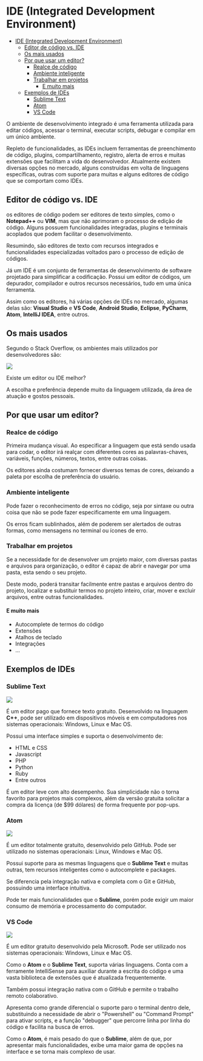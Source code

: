 # IDE (Integrated Development Environment)

- [IDE (Integrated Development Environment)](#ide-integrated-development-environment)
  - [Editor de código vs. IDE](#editor-de-código-vs-ide)
  - [Os mais usados](#os-mais-usados)
  - [Por que usar um editor?](#por-que-usar-um-editor)
    - [Realce de código](#realce-de-código)
    - [Ambiente inteligente](#ambiente-inteligente)
    - [Trabalhar em projetos](#trabalhar-em-projetos)
      - [E muito mais](#e-muito-mais)
  - [Exemplos de IDEs](#exemplos-de-ides)
    - [Sublime Text](#sublime-text)
    - [Atom](#atom)
    - [VS Code](#vs-code)

O ambiente de desenvolvimento integrado é uma ferramenta utilizada para editar códigos, acessar o terminal, executar scripts, debugar e compilar em um único ambiente.

Repleto de funcionalidades, as IDEs incluem ferramentas de preenchimento de código, plugins, compartilhamento, registro, alerta de erros e muitas extensões que facilitam a vida do desenvolvedor. Atualmente existem diversas opções no mercado, alguns construídas em volta de linguagens específicas, outras com suporte para muitas e alguns editores de código que se comportam como IDEs.

## Editor de código vs. IDE

os editores de código podem ser editores de texto simples, como o **Notepad++** ou **VIM**, mas que não aprimoram o processo de edição de código. Alguns possuem funcionalidades integradas, plugins e terminais acoplados que podem facilitar o desenvolvimento.

Resumindo, são editores de texto com recursos integrados e funcionalidades especializadas voltados paro o processo de edição de códigos.

Já um IDE é um conjunto de ferramentas de desenvolvimento de software projetado para simplificar a codificação. Possui um editor de códigos, um depurador, compilador e outros recursos necessários, tudo em uma única ferramenta.

Assim como os editores, há várias opções de IDEs no mercado, algumas delas são: **Visual Studio** e **VS Code**, **Android Studio**, **Eclipse**, **PyCharm**, **Atom**, **IntelliJ IDEA**, entre outros.

## Os mais usados

Segundo o Stack Overflow, os ambientes mais utilizados por desenvolvedores são:

![](../imgs/imagem4.webp)

Existe um editor ou IDE melhor? 

A escolha e preferência depende muito da linguagem utilizada, da área de atuação e gostos pessoais.

## Por que usar um editor?

### Realce de código

Primeira mudança visual. Ao especificar a linguagem que está sendo usada para codar, o editor irá realçar com diferentes cores as palavras-chaves, variáveis, funções, números, textos, entre outras coisas.

Os editores ainda costumam fornecer diversos temas de cores, deixando a paleta por escolha de preferência do usuário.

### Ambiente inteligente

Pode fazer o reconhecimento de erros no código, seja por sintaxe ou outra coisa que não se pode fazer especificamente em uma linguagem.

Os erros ficam sublinhados, além de poderem ser alertados de outras formas, como mensagens no terminal ou ícones de erro.

### Trabalhar em projetos

Se a necessidade for de desenvolver um projeto maior, com diversas pastas e arquivos para organização, o editor é capaz de abrir e navegar por uma pasta, esta sendo o seu projeto.

Deste modo, poderá transitar facilmente entre pastas e arquivos dentro do projeto, localizar e substituir termos no projeto inteiro, criar, mover e excluir arquivos, entre outras funcionalidades.

#### E muito mais

- Autocomplete de termos do código
- Extensões
- Atalhos de teclado
- Integrações
- ...

## Exemplos de IDEs

### Sublime Text

![](../imgs/cai-dat-plugin-sublime-text.jpg)

É um editor pago que fornece texto gratuito. Desenvolvido na linguagem **C++**, pode ser utilizado em dispositivos móveis e em computadores nos sistemas operacionais: Windows, Linux e Mac OS.

Possui uma interface simples e suporta o desenvolvimento de:

- HTML e CSS
- Javascript
- PHP
- Python
- Ruby
- Entre outros

É um editor leve com alto desempenho. Sua simplicidade não o torna favorito para projetos mais complexos, além da versão gratuita solicitar a compra da licença (de $99 dólares) de forma frequente por pop-ups.

### Atom

![](../imgs/atom-ide.png)

É um editor totalmente gratuito, desenvolvido pelo GitHub. Pode ser utilizado no sistemas operacionais: Linux, Windows e Mac OS.

Possui suporte para as mesmas linguagens que o **Sublime Text** e muitas outras, tem recursos inteligentes como o autocomplete e packages.

Se diferencia pela integração nativa e completa com o Git e GitHub, possuindo uma interface intuitiva.

Pode ter mais funcionalidades que o **Sublime**, porém pode exigir um maior consumo de memória e processamento do computador.

### VS Code

![](../imgs/vscode-win-001.png)

É um editor gratuito desenvolvido pela Microsoft. Pode ser utilizado nos sistemas operacionais: Windows, Linux e Mac OS.

Como o **Atom** e o **Sublime Text**, suporta várias linguagens. Conta com a ferramente IntelliSense para auxiliar durante a escrita do código e uma vasta biblioteca de extensões que é atualizada frequentemente.

Também possui integração nativa com o GitHub e permite o trabalho remoto colaborativo.

Apresenta como grande diferencial o suporte paro o terminal dentro dele, substituindo a necessidade de abrir o "Powershell" ou "Command Prompt" para ativar scripts, e a função "debugger" que percorre linha por linha do código e facilita na busca de erros.

Como o **Atom**, é mais pesado do que o **Sublime**, além de que, por apresentar mais funcionalidades, exibe uma maior gama de opções na interface e se torna mais complexo de usar.